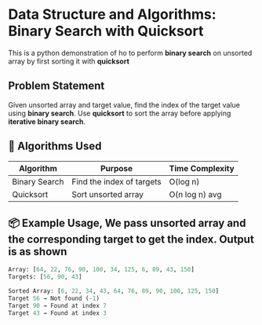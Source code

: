 # Data Structure and Algorithms: Binary Search with Quicksort
This is a python demonstration of ho to perform **binary search** on unsorted array by first sorting it with **quicksort**

## Problem Statement
Given unsorted array and target value, find the index of the target value using **binary search**. Use **quicksort** to sort the array before applying **iterative binary search**.

## 🔧 Algorithms Used

|Algorithm     | Purpose                  | Time Complexity  |
|--------------|--------------------------|------------------|
|Binary Search | Find the index of targets| O(log n)         |
|Quicksort     |Sort unsorted array       | O(n log n) avg   |

## 📦 Example Usage, We pass unsorted array and the corresponding target to get the index. Output is as shown

```python
Array: [64, 22, 76, 90, 100, 34, 125, 6, 89, 43, 150]
Targets: [56, 90, 43]

Sorted Array: [6, 22, 34, 43, 64, 76, 89, 90, 100, 125, 150]
Target 56 → Not found (-1)
Target 90 → Found at index 7
Target 43 → Found at index 3
